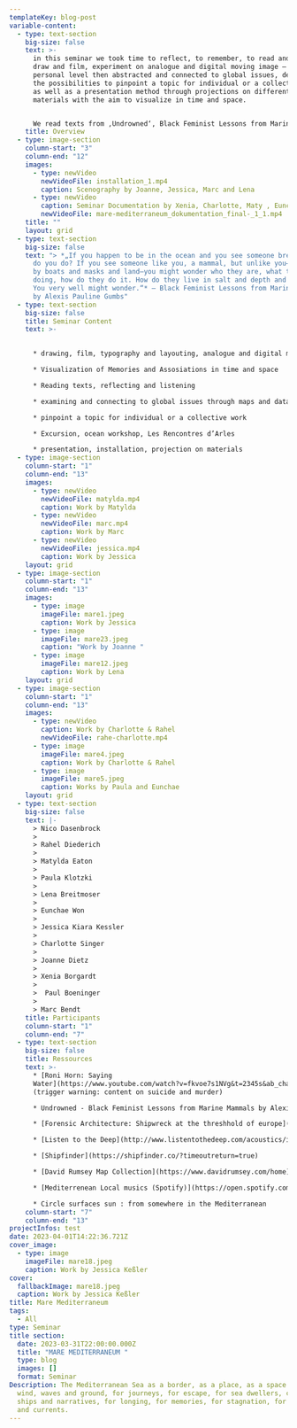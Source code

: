 ```yaml
---
templateKey: blog-post
variable-content:
  - type: text-section
    big-size: false
    text: >-
      in this seminar we took time to reflect, to remember, to read and write,
      draw and film, experiment on analogue and digital moving image — on a
      personal level then abstracted and connected to global issues, dealt with
      the possibilities to pinpoint a topic for individual or a collective work
      as well as a presentation method through projections on different
      materials with the aim to visualize in time and space. 


      We read texts from ‚Undrowned‘, Black Feminist Lessons from Marine Mammals by Alexis Pauline Gumbs, listened to ‚Saying Water‘, a monologue by Roni Horn, followed investigations of Forensic Architecture and Migrant Journal, browsed through geographic maps, charts and data sources. — and then we went to the beach. I mean, we had to. We travelled to southern france work in Marseille and to visit Les Rencontres d’Arles.
    title: Overview
  - type: image-section
    column-start: "3"
    column-end: "12"
    images:
      - type: newVideo
        newVideoFile: installation_1.mp4
        caption: Scenography by Joanne, Jessica, Marc and Lena
      - type: newVideo
        caption: Seminar Documentation by Xenia, Charlotte, Maty , Eunchae and Rahel
        newVideoFile: mare-mediterraneum_dokumentation_final-_1_1.mp4
    title: ""
    layout: grid
  - type: text-section
    big-size: false
    text: "> *„If you happen to be in the ocean and you see someone breathing, what
      do you do? If you see someone like you, a mammal, but unlike you—not bound
      by boats and masks and land—you might wonder who they are, what they are
      doing, how do they do it. How do they live in salt and depth and motion?
      You very well might wonder.“* — Black Feminist Lessons from Marine Mammals
      by Alexis Pauline Gumbs"
  - type: text-section
    big-size: false
    title: Seminar Content
    text: >-
      

      * drawing, film, typography and layouting, analogue and digital motion sickness

      * Visualization of Memories and Assosiations in time and space

      * Reading texts, reflecting and listening

      * examining and connecting to global issues through maps and data sources

      * pinpoint a topic for individual or a collective work

      * Excursion, ocean workshop, Les Rencontres d’Arles

      * presentation, installation, projection on materials
  - type: image-section
    column-start: "1"
    column-end: "13"
    images:
      - type: newVideo
        newVideoFile: matylda.mp4
        caption: Work by Matylda
      - type: newVideo
        newVideoFile: marc.mp4
        caption: Work by Marc
      - type: newVideo
        newVideoFile: jessica.mp4
        caption: Work by Jessica
    layout: grid
  - type: image-section
    column-start: "1"
    column-end: "13"
    images:
      - type: image
        imageFile: mare1.jpeg
        caption: Work by Jessica
      - type: image
        imageFile: mare23.jpeg
        caption: "Work by Joanne "
      - type: image
        imageFile: mare12.jpeg
        caption: Work by Lena
    layout: grid
  - type: image-section
    column-start: "1"
    column-end: "13"
    images:
      - type: newVideo
        caption: Work by Charlotte & Rahel
        newVideoFile: rahe-charlotte.mp4
      - type: image
        imageFile: mare4.jpeg
        caption: Work by Charlotte & Rahel
      - type: image
        imageFile: mare5.jpeg
        caption: Works by Paula and Eunchae
    layout: grid
  - type: text-section
    big-size: false
    text: |-
      > Nico Dasenbrock 
      >
      > Rahel Diederich 
      >
      > Matylda Eaton 
      >
      > Paula Klotzki 
      >
      > Lena Breitmoser 
      >
      > Eunchae Won 
      >
      > Jessica Kiara Kessler 
      >
      > Charlotte Singer 
      >
      > Joanne Dietz 
      >
      > Xenia Borgardt
      >
      >  Paul Boeninger 
      >
      > Marc Bendt
    title: Participants
    column-start: "1"
    column-end: "7"
  - type: text-section
    big-size: false
    title: Ressources
    text: >-
      * [Roni Horn: Saying
      Water](https://www.youtube.com/watch?v=fkvoe7s1NVg&t=2345s&ab_channel=LouisianaChannel)
      (trigger warning: content on suicide and murder)

      * Undrowned - Black Feminist Lessons from Marine Mammals by Alexis Pauline Gumbs [](https://drive.google.com/drive/folders/1L34KxgyAd2I333AekdvBKbl9kYxsdJJC)

      * [Forensic Architecture: Shipwreck at the threshhold of europe](https://forensic-architecture.org/investigation/shipwreck-at-the-threshold-of-europe) (on the topic of migration on the Mediterranean Sea. TW: shipwreck, drowning) 

      * [Listen to the Deep](http://www.listentothedeep.com/acoustics/index.php)

      * [Shipfinder](https://shipfinder.co/?timeoutreturn=true)

      * [David Rumsey Map Collection](https://www.davidrumsey.com/home)

      * [Mediterrenean Local musics (Spotify)](https://open.spotify.com/playlist/2RzJtMpbEZnSS5rfMt0qtZ?si=coP1wM08Rn6xrQfoNpyVcw&utm_source=copy-link)

      * Circle surfaces sun : from somewhere in the Mediterranean
    column-start: "7"
    column-end: "13"
projectInfos: test
date: 2023-04-01T14:22:36.721Z
cover_image:
  - type: image
    imageFile: mare18.jpeg
    caption: Work by Jessica Keßler
cover:
  fallbackImage: mare18.jpeg
  caption: Work by Jessica Keßler
title: Mare Mediterraneum
tags:
  - All
type: Seminar
title section:
  date: 2023-03-31T22:00:00.000Z
  title: "MARE MEDITERRANEUM "
  type: blog
  images: []
  format: Seminar
Description: The Mediterranean Sea as a border, as a place, as a space - for
  wind, waves and ground, for journeys, for escape, for sea dwellers, cargo
  ships and narratives, for longing, for memories, for stagnation, for movement
  and currents.
---
```

